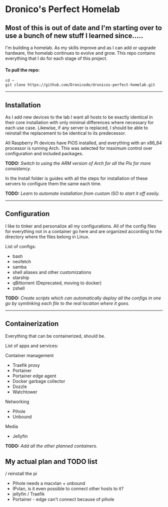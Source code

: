 # Dronico's Perfect Homelab

## Most of this is out of date and I'm starting over to use a bunch of new stuff I learned since.....

I'm building a homelab. As my skills improve and as I can add or upgrade hardware, the homelab continues to evolve and grow. This repo contains everything that I do for each stage of this project.

#### To pull the repo:

`cd ~`\
`git clone https://github.com/Dronicode/dronicos-perfect-homelab.git`

***

## Installation

As I add new devices to the lab I want all hosts to be exactly identical in their core installation with only minimal differences where necessary for each use case. Likewise, if any server is replaced, I should be able to reinstall the replacement to be identical to its predecessor.

All Raspberry Pi devices have PiOS installed, and everything with an x86\_64 processor is running Arch. This was selected for maximum control over configuration and included packages.

**TODO:** _Switch to using the ARM version of Arch for all the Pis for more consistency._

In the Install folder is guides with all the steps for installation of these servers to configure them the same each time.

**TODO:** _Learn to automate installation from custom ISO to start it off easily._

***

## Configuration

I like to tinker and personalize all my configurations. All of the config files for everything not in a container go here and are organized according to the directory where the files belong in Linux.

List of configs:

* bash
* neofetch
* samba
* shell aliases and other customizations
* starship
* qBittorrent (Deprecated, moving to docker)
* zshell

**TODO:** _Create scripts which can automatically deploy all the configs in one go by symlinking each file to the real location where it goes._

***

## Containerization

Everything that can be containerized, should be.

List of apps and services:

Container management

* Traefik proxy
* Portainer
* Portainer edge agent
* Docker garbage collector
* Dozzle
* Watchtower

Networking

* Pihole
* Unbound

Media

* Jellyfin

**TODO:** _Add all the other planned containers._

## My actual plan and TODO list

/ reinstall the pi

* Pihole needs a macvlan + unbound
* IPvlan, is it even possible to connect other hosts to it?
* jellyfin / Traefik
* Portainer - edge can't connect because of pihole
